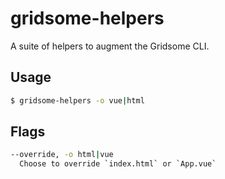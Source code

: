 # gridsome-helpers

A suite of helpers to augment the Gridsome CLI.

## Usage
```sh
$ gridsome-helpers -o vue|html
```

## Flags
```sh
--override, -o html|vue
  Choose to override `index.html` or `App.vue`
```
